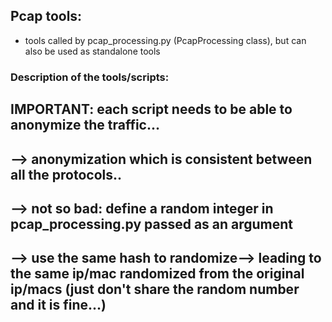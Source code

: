 ## Pcap tools:

- tools called by pcap_processing.py (PcapProcessing class), but can also be used as standalone tools

### Description of the tools/scripts:


## IMPORTANT: each script needs to be able to anonymize the traffic...
## --> anonymization which is consistent between all the protocols..
##    --> not so bad: define a random integer in pcap_processing.py passed as an argument
##    --> use the same hash to randomize--> leading to the same ip/mac randomized from the original ip/macs (just don't share the random number and it is fine...)
